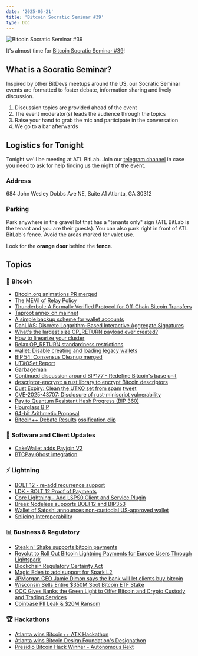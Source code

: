 ```yaml
---
date: '2025-05-21'
title: 'Bitcoin Socratic Seminar #39'
type: Doc
---
```


![Bitcoin Socratic Seminar #39](/bitcoin-socratic-seminar-39.jpg)

It's almost time for <a href="https://www.meetup.com/atlantabitdevs/">Bitcoin Socratic Seminar #39</a>!

## What is a Socratic Seminar?

Inspired by other BitDevs meetups around the US, our Socratic Seminar events are formatted to foster debate, information sharing and lively discussion.

1. Discussion topics are provided ahead of the event
2. The event moderator(s) leads the audience through the topics
3. Raise your hand to grab the mic and participate in the conversation
4. We go to a bar afterwards

## Logistics for Tonight

Tonight we'll be meeting at ATL BitLab. Join our <a href="https://atlantabitdevs.org/telegram/" target="_blank">telegram channel</a> in case you need to ask for help finding us the night of the event.

### Address

684 John Wesley Dobbs Ave NE,
Suite A1
Atlanta, GA 30312

### Parking

Park anywhere in the gravel lot that has a "tenants only" sign (ATL BitLab is the tenant and you are their guests). You can also park right in front of ATL BitLab's fence. Avoid the areas marked for valet use.

Look for the **orange door** behind the **fence**.

## Topics

### 🧡 Bitcoin

- [Bitcoin.org animations PR merged](https://github.com/bitcoin-dot-org/Bitcoin.org/pull/4254)
- [The MEVil of Relay Policy](https://spiralbtc.substack.com/p/the-mevil-of-relay-policy)
- [Thunderbolt: A Formally Verified Protocol for Off-Chain Bitcoin Transfers](https://eprint.iacr.org/2025/709)
- [Taproot annex on mainnet](https://x.com/mononautical/status/1921180666831499737?s=46)
- [A simple backup scheme for wallet accounts](https://delvingbitcoin.org/t/a-simple-backup-scheme-for-wallet-accounts/1607/1)
- [DahLIAS: Discrete Logarithm-Based Interactive Aggregate Signatures](https://mailing-list.bitcoindevs.xyz/bitcoindev/be3813bf-467d-4880-9383-2a0b0223e7e5@gmail.com/)
- [What's the largest size OP_RETURN payload ever created?](https://bitcoin.stackexchange.com/questions/126131/whats-the-largest-size-op-return-payload-ever-created)
- [How to linearize your cluster](https://delvingbitcoin.org/t/how-to-linearize-your-cluster/303/68)
- [Relax OP_RETURN standardness restrictions](https://mailing-list.bitcoindevs.xyz/bitcoindev/rhfyCHr4RfaEalbfGejVdolYCVWIyf84PT2062DQbs5-eU8BPYty5sGyvI3hKeRZQtVC7rn_ugjUWFnWCymz9e9Chbn7FjWJePllFhZRKYk=@protonmail.com/)
- [wallet: Disable creating and loading legacy wallets](https://github.com/bitcoin/bitcoin/pull/31250)
- [BIP 54: Consensus Cleanup merged](https://github.com/bitcoin/bips/pull/1800)
- [UTXOSet Report](https://research.mempool.space/utxo-set-report/)
- [Garbageman](https://x.com/theinstagibbs/status/1924784110754549900)
- [Continued discussion around BIP177 - Redefine Bitcoin's base unit](https://github.com/bitcoin/bips/blob/master/bip-0177.mediawiki)
- [descriptor-encrypt: a rust library to encrypt Bitcoin descriptors](https://github.com/joshdoman/descriptor-encrypt)
- [Dust Expiry: Clean the UTXO set from spam](https://delvingbitcoin.org/t/dust-expiry-clean-the-utxo-set-from-spam/1707/19) [tweet](https://x.com/robin_linus/status/1925263369977893192)
- [CVE-2025-43707: Disclosure of rust-miniscript vulnerability](https://antoinep.com/posts/cve-2025-43707/)
- [Pay to Quantum Resistant Hash Progress (BIP 360)](https://austinbitdevs.com/2025-05-15-socratic-seminar-64)
- [Hourglass BIP](https://github.com/cryptoquick/bips/blob/hourglass/bip-hourglass.mediawiki)
- [64-bit Arithmetic Proposal](https://groups.google.com/g/bitcoindev/c/j1zEky-3QEE)
- [Bitcoin++ Debate Results](https://roughconsensus.xyz) [ossification clip](https://www.youtube.com/live/rsMujxqgHeQ?si=1biANKFPM64Ag1f5&t=31771)

### 📱 Software and Client Updates

- [CakeWallet adds Payjoin V2](https://x.com/cakewallet/status/1924594310202155069)
- [BTCPay Ghost integration](https://x.com/BtcpayServer/status/1923391823059333356)

### ⚡️ Lightning

- [BOLT 12 - re-add recurrence support](https://github.com/lightning/bolts/pull/1240)
- [LDK - BOLT 12 Proof of Payments](https://github.com/lightningdevkit/rust-lightning/pull/3593)
- [Core Lightning - Add LSPS0 Client and Service Plugin](https://github.com/ElementsProject/lightning/pull/8227)
- [Breez Nodeless supports BOLT12 and BIP353](https://x.com/Breez_Tech/status/1925190330426499554)
- [Wallet of Satoshi announces non-custodial US-approved wallet](https://x.com/walletofsatoshi/status/1923875750165479768)
- [Splicing Interoperability](https://x.com/dusty_daemon/status/1923185532282052736)

### 📊 Business & Regulatory

- [Steak n' Shake supports bitcoin payments](https://x.com/nitesh_btc/status/1924970192477520150)
- [Revolut to Roll Out Bitcoin Lightning Payments for Europe Users Through Lightspark
  ](https://www.coindesk.com/business/2025/05/07/revolut-to-roll-out-bitcoin-lightning-payments-for-europe-users-through-lightspark)
- [Blockchain Regulatory Certainty Act](https://x.com/GOPMajorityWhip/status/1925206873701048341)
- [Magic Eden to add support for Spark L2](https://www.spark.money/news/magic-eden-spark-partnership)
- [JPMorgan CEO Jamie Dimon says the bank will let clients buy bitcoin](https://www.cnbc.com/2025/05/19/jpmorgan-ceo-jamie-dimon-says-the-bank-will-let-clients-buy-bitcoin.html)
- [Wisconsin Sells Entire $350M Spot Bitcoin ETF Stake](https://www.coindesk.com/markets/2025/05/16/wisconsin-sells-entire-350m-spot-bitcoin-etf-stake)
- [OCC Gives Banks the Green Light to Offer Bitcoin and Crypto Custody and Trading Services](https://bitcoinmagazine.com/news/occ-gives-banks-the-green-light-to-offer-bitcoin-and-crypto-custody-and-trading-services)
- [Coinbase PII Leak & $20M Ransom](https://x.com/cointelegraph/status/1922977880314654962)

### 🏆 Hackathons

- [Atlanta wins Bitcoin++ ATX Hackathon](https://t.me/c/1204119993/17146)
- [Atlanta wins Bitcoin Design Foundation's Designathon](https://event.bitcoin.design/)
- [Presidio Bitcoin Hack Winner - Autonomous Rekt](https://x.com/jbrill_/status/1924515004801233237)
